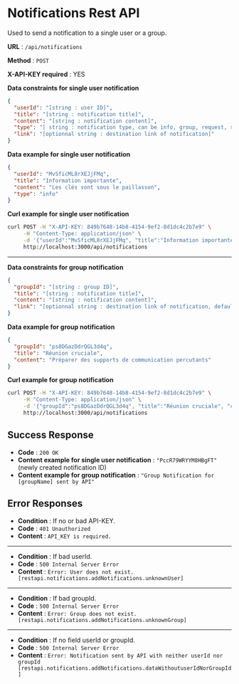 # Notifications Rest API

Used to send a notification to a single user or a group.

**URL** : `/api/notifications`

**Method** : `POST`

**X-API-KEY required** : YES

**Data constraints for single user notification**

```json
{
  "userId": "[string : user ID]",
  "title": "[string : notification title]",
  "content": "[string : notification content]",
  "type": "[ string : notification type, can be info, group, request, setRole, unsetRole]",
  "link": "[optionnal string : destination link of notification]"
}
```

**Data example for single user notification**

```json
{
  "userId": "MvSficML8rXEJjFMq",
  "title": "Information importante",
  "content": "Les clés sont sous le paillasson",
  "type": "info"
}
```

**Curl example for single user notification**

```bash
curl POST -H "X-API-KEY: 849b7648-14b8-4154-9ef2-8d1dc4c2b7e9" \
     -H "Content-Type: application/json" \
     -d '{"userId":"MvSficML8rXEJjFMq", "title":"Information importante", "content":"Les clés sont sous le paillasson", "type": "info"}' \
     http://localhost:3000/api/notifications
```

---

**Data constraints for group notification**

```json
{
  "groupId": "[string : group ID]",
  "title": "[string : notification title]",
  "content": "[string : notification content]",
  "link": "[optionnal string : destination link of notification, default link to group page]"
}
```

**Data example for group notification**

```json
{
  "groupId": "ps8DGazDdrQGL3d4q",
  "title": "Réunion cruciale",
  "content": "Préparer des supports de communication percutants"
}
```

**Curl example for group notification**

```bash
curl POST -H "X-API-KEY: 849b7648-14b8-4154-9ef2-8d1dc4c2b7e9" \
     -H "Content-Type: application/json" \
     -d '{"groupId":"ps8DGazDdrQGL3d4q", "title":"Réunion cruciale", "content":"Préparer des supports de communication percutants"}' \
     http://localhost:3000/api/notifications
```

## Success Response

- **Code** : `200 OK`
- **Content example for single user notification** : `"PccR79WRYYM8HBgFT"` (newly created notification ID)
- **Content example for group notification** : `"Group Notification for [groupName] sent by API"`

## Error Responses

- **Condition** : If no or bad API-KEY.
- **Code** : `401 Unauthorized`
- **Content** : `API_KEY is required.`

---

- **Condition** : If bad userId.
- **Code** : `500 Internal Server Error`
- **Content** : `Error: User does not exist. [restapi.notifications.addNotifications.unknownUser]`

---

- **Condition** : If bad groupId.
- **Code** : `500 Internal Server Error`
- **Content** : `Error: Group does not exist. [restapi.notifications.addNotifications.unknownGroup]`

---

- **Condition** : If no field userId or groupId.
- **Code** : `500 Internal Server Error`
- **Content** : `Error: Notification sent by API with neither userId nor groupId [restapi.notifications.addNotifications.dataWithoutuserIdNorGroupId]`
